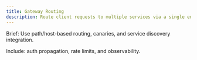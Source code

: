 ```yaml
---
title: Gateway Routing
description: Route client requests to multiple services via a single endpoint.
---
```


Brief: Use path/host-based routing, canaries, and service discovery integration.

Include: auth propagation, rate limits, and observability.
